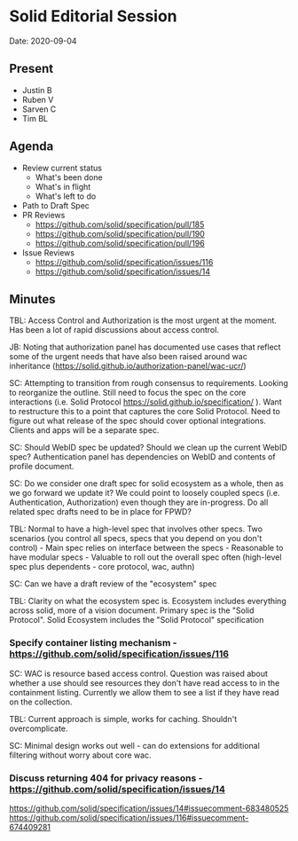 # Solid Editorial Session

Date: 2020-09-04

## Present

- Justin B
- Ruben V
- Sarven C
- Tim BL

## Agenda

- Review current status
    - What's been done
    - What's in flight
    - What's left to do
- Path to Draft Spec
- PR Reviews
    - https://github.com/solid/specification/pull/185
    - https://github.com/solid/specification/pull/190
    - https://github.com/solid/specification/pull/196
- Issue Reviews
    - https://github.com/solid/specification/issues/116
    - https://github.com/solid/specification/issues/14

## Minutes

TBL: Access Control and Authorization is the most urgent at the moment. Has been a lot of rapid discussions about access control.

JB: Noting that authorization panel has documented use cases that reflect some of the urgent needs that have also been raised around wac inheritance (https://solid.github.io/authorization-panel/wac-ucr/)

SC: Attempting to transition from rough consensus to requirements. Looking to reorganize the outline. Still need to focus the spec on the core interactions (i.e. Solid Protocol https://solid.github.io/specification/ ). Want to restructure this to a point that captures the core Solid Protocol. Need to figure out what release of the spec should cover optional integrations. Clients and apps will be a separate spec.

SC: Should WebID spec be updated? Should we clean up the current WebID spec? Authentication panel has dependencies on WebID and contents of profile document.

SC: Do we consider one draft spec for solid ecosystem as a whole, then as we go forward we update it? We could point to loosely coupled specs (i.e. Authentication, Authorization) even though they are in-progress. Do all related spec drafts need to be in place for FPWD?

TBL: Normal to have a high-level spec that involves other specs. Two scenarios (you control all specs, specs that you depend on you don't control)
    - Main spec relies on interface between the specs
    - Reasonable to have modular specs
    - Valuable to roll out the overall spec often (high-level spec plus dependents - core protocol, wac, authn)
    
SC: Can we have a draft review of the "ecosystem" spec

TBL: Clarity on what the ecosystem spec is. Ecosystem includes everything across solid, more of a vision document. Primary spec is the "Solid Protocol". Solid Ecosystem includes the "Solid Protocol" specification

### Specify container listing mechanism - https://github.com/solid/specification/issues/116

SC: WAC is resource based access control. Question was raised about whether a use should see resources they don't have read access to in the containment listing. Currently we allow them to see a list if they have read on the collection.

TBL: Current approach is simple, works for caching. Shouldn't overcomplicate.

SC: Minimal design works out well - can do extensions for additional filtering without worry about core wac.

### Discuss returning 404 for privacy reasons - https://github.com/solid/specification/issues/14

https://github.com/solid/specification/issues/14#issuecomment-683480525
https://github.com/solid/specification/issues/116#issuecomment-674409281


